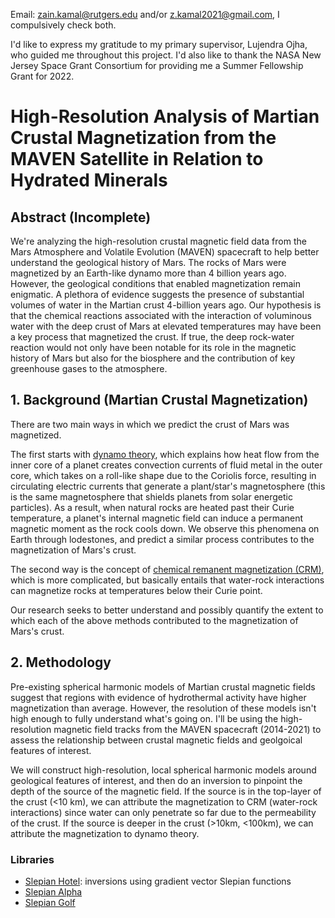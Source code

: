Email: [zain.kamal@rutgers.edu](mailto:zain.kamal@rutgers.edu) and/or [z.kamal2021@gmail.com](mailto:z.kamal2021@gmail.com), I compulsively check both.

I'd like to express my gratitude to my primary supervisor, Lujendra Ojha, who guided me throughout this project. I'd also like to thank the NASA New Jersey Space Grant Consortium for providing me a Summer Fellowship Grant for 2022.

# High-Resolution Analysis of Martian Crustal Magnetization from the MAVEN Satellite in Relation to Hydrated Minerals

## Abstract (Incomplete)

We're analyzing the high-resolution crustal magnetic field data from the Mars Atmosphere and Volatile Evolution (MAVEN) spacecraft to help better understand the geological history of Mars. The rocks of Mars were magnetized by an Earth-like dynamo more than 4 billion years ago. However, the geological conditions that enabled magnetization remain enigmatic. A plethora of evidence suggests the presence of substantial volumes of water in the Martian crust 4-billion years ago. Our hypothesis is that the chemical reactions associated with the interaction of voluminous water with the deep crust of Mars at elevated temperatures may have been a key process that magnetized the crust. If true, the deep rock-water reaction would not only have been notable for its role in the magnetic history of Mars but also for the biosphere and the contribution of key greenhouse gases to the atmosphere.

## 1. Background (Martian Crustal Magnetization)

There are two main ways in which we predict the crust of Mars was magnetized. 

The first starts with [dynamo theory](https://en.wikipedia.org/wiki/Dynamo_theory), which explains how heat flow from the inner core of a planet creates convection currents of fluid metal in the outer core, which takes on a roll-like shape due to the Coriolis force, resulting in circulating electric currents that generate a plant/star's magnetosphere (this is the same magnetosphere that shields planets from solar energetic particles). As a result, when natural rocks are heated past their Curie temperature, a planet's internal magnetic field can induce a permanent magnetic moment as the rock cools down. We observe this phenomena on Earth through lodestones, and predict a similar process contributes to the magnetization of Mars's crust. 

The second way is the concept of [chemical remanent magnetization (CRM)](https://doi.org/10.1016/B978-0-444-41084-9.50013-8), which is more complicated, but basically entails that water-rock interactions can magnetize rocks at temperatures below their Curie point. 

Our research seeks to better understand and possibly quantify the extent to which each of the above methods contributed to the magnetization of Mars's crust.


## 2. Methodology

Pre-existing spherical harmonic models of Martian crustal magnetic fields suggest that regions with evidence of hydrothermal activity have higher magnetization than average. However, the resolution of these models isn't high enough to fully understand what's going on. I'll be using the high-resolution magnetic field tracks from the MAVEN spacecraft (2014-2021) to assess the relationship between crustal magnetic fields and geolgoical features of interest. 

We will construct high-resolution, local spherical harmonic models around geological features of interest, and then do an inversion to pinpoint the depth of the source of the magnetic field. If the source is in the top-layer of the crust (<10 km), we can attribute the magnetization to CRM (water-rock interactions) since water can only penetrate so far due to the permeability of the crust. If the source is deeper in the crust (>10km, <100km), we can attribute the magnetization to dynamo theory.

### Libraries

* [Slepian Hotel](https://github.com/csdms-contrib/slepian_hotel): inversions using gradient vector Slepian functions
* [Slepian Alpha](https://github.com/csdms-contrib/slepian_alpha)
* [Slepian Golf](https://github.com/csdms-contrib/slepian_golf)
